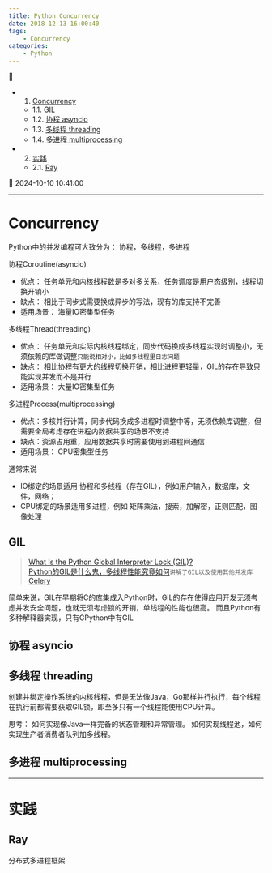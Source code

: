 ```yaml
---
title: Python Concurrency
date: 2018-12-13 16:00:40
tags: 
    - Concurrency
categories: 
    - Python
---
```


💠

- 1. [Concurrency](#concurrency)
    - 1.1. [GIL](#gil)
    - 1.2. [协程 asyncio](#协程-asyncio)
    - 1.3. [多线程 threading](#多线程-threading)
    - 1.4. [多进程 multiprocessing](#多进程-multiprocessing)
- 2. [实践](#实践)
    - 2.1. [Ray](#ray)

💠 2024-10-10 10:41:00
****************************************
# Concurrency

Python中的并发编程可大致分为： 协程，多线程，多进程

协程Coroutine(asyncio)
- 优点： 任务单元和内核线程数是多对多关系，任务调度是用户态级别，线程切换开销小
- 缺点： 相比于同步式需要换成异步的写法，现有的库支持不完善
- 适用场景： 海量IO密集型任务

多线程Thread(threading)
- 优点： 任务单元和实际内核线程绑定，同步代码换成多线程实现时调整小，无须依赖的库做调整`只能说相对小，比如多线程里日志问题`
- 缺点： 相比协程有更大的线程切换开销，相比进程更轻量，GIL的存在导致只能实现并发而不是并行
- 适用场景： 大量IO密集型任务

多进程Process(multiprocessing)
- 优点：多核并行计算，同步代码换成多进程时调整中等，无须依赖库调整，但需要全局考虑存在进程内数据共享的场景不支持
- 缺点：资源占用重，应用数据共享时需要使用到进程间通信
- 适用场景： CPU密集型任务

通常来说
- IO绑定的场景适用 协程和多线程（存在GIL），例如用户输入，数据库，文件，网络；
- CPU绑定的场景适用多进程，例如 矩阵乘法，搜索，加解密，正则匹配，图像处理

## GIL 
> [What Is the Python Global Interpreter Lock (GIL)?](https://realpython.com/python-gil/)  
> [Python的GIL是什么鬼，多线程性能究竟如何](http://cenalulu.github.io/python/gil-in-python/)`讲解了GIL以及使用其他并发库`  
> [Celery](https://docs.celeryq.dev/en/stable/)  

简单来说，GIL在早期将C的库集成入Python时，GIL的存在使得应用开发无须考虑并发安全问题，也就无须考虑锁的开销，单线程的性能也很高。
而且Python有多种解释器实现，只有CPython中有GIL

## 协程 asyncio


## 多线程 threading
创建并绑定操作系统的内核线程，但是无法像Java，Go那样并行执行，每个线程在执行前都需要获取GIL锁，即至多只有一个线程能使用CPU计算。


思考： 如何实现像Java一样完备的状态管理和异常管理。 如何实现线程池，如何实现生产者消费者队列加多线程。

## 多进程 multiprocessing

************************

# 实践
## Ray
分布式多进程框架
